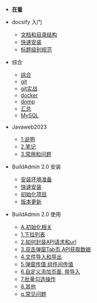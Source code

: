 <!-- docs/_sidebar.md -->

* [ **在看** ](/)

* docsify 入门
    * [文档和目录结构](guide/dir.md)
    * [快速安装](guide/install.md)
    * [标题级别规范](guide/title.md)

* 综合 
    * [综合](other/other.md)
    * [git](other/git.md)
    * [git实战](other/git_more.md)
    * [docker](other/docker.md)
    * [dnmp](other/dnmp.md)
    * [汇总](other/practice.md)
    * [MySQL](other/public/MySQL.md)


* Javaweb2023
    * [1.说明](/Javaweb2023/remark.md)
    * [2.笔记](/Javaweb2023/note.md)
    * [3.常用和问题](/Javaweb2023/problem.md)

* BuildAdmin 2.0 安装
    * [安装环境准备](/buildadmin/prepare.md)
    * [快速安装](/buildadmin/install.md)
    * [初始化项目](/buildadmin/init.md)
    * [版本更新](/buildadmin/update.md)

* BuildAdmin 2.0 使用
    * [A.初始化相关](/bd2-use/initbd.md)
    * [1.下拉列表](/bd2-use/select.md)
    * [2.如何封装API请求和url](/bd2-use/api.md)
    * [3.双击弹窗Tab页,API获取数据](/bd2-use/scence/tab.md)
    * [4.文件导入和导出](/bd2-use/scence/file.md)
    * [5.弹窗传值,组件间传值](/bd2-use/scence/value.md)
    * [6.自定义添加页面, 带导入](/bd2-use/scence/add.md)
    * [7.批量勾选操作](/bd2-use/scence/batch_opt.md)
    * [8.其他](/bd2-use/other/other.md)
    * [q.常见问题](/bd2-use/question.md)

